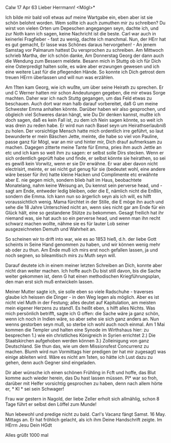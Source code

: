  Calw 17 Apr 63
Lieber Herrmann! <Mögl>*

Ich bilde mir bald voll etwas auf meine Wartgabe ein, eben aber ist sie schön belohnt worden. Wem sollte ich auch zumuthen mir zu schreiben? Du wirst von vielen Orten um Depeschen angegangen seyn, dachte ich, und zur Noth kann ich sagen, keine Nachricht ist die beste. Carl war auch in keinerlei Fragfieber - fast zu wenig, dachte ich manchmal. Nun, der HErr hat es gut gemacht, Er lasse was Schönes daraus hervorgehen! - An jenem Samstag vor Palmarum hattest Du versprochen zu schreiben. Am Mittwoch schrieb Martha, der ich schön danke, Am Donnerstag Georg der dann auch die Wendung zum Bessern meldete. Besann mich in Stuttg ob ich für Dich eine Osterpredigt halten solle, es wäre aber erzwungen gewesen und ich eine weitere Last für die pflegenden Hände. So konnte ich Dich getrost dem treuen HErrn überlassen und will nun was erzählen.

Am 11ten kam Georg, wie ich wußte, um über seine Heirath zu sprechen. Er und C Werner hatten mir schon Andeutungen gegeben, die mir etwas Sorge machten. Daher war ich nach Stuttg gegangen, um das Feld etwas zu beschauen. Auch dort war man halb darauf vorbereitet, daß G um meine Schwester Emma anhalten könnte. Darüber haben wir also gesprochen, und obgleich viel Schweres daran hängt, wie Du Dir denken kannst, mußte ich doch sagen, daß es kein Fall ist, zu dem ich Nein sagen könnte, so weit ich was drein zu reden habe. Er wird nun nach Basel seyn um Heirathserlaubniß zu holen. 
Der vorsichtige Mensch hatte mich ordentlich irre geführt, so laut bewunderte er mein Bäschen Jette, meinte, die habe so viel von Pauline, passe ganz für Mögl, war an mir und hinter mir, Dich drauf aufmerksam zu machen. Dagegen zitterte meine Tante für Emma, pries ihm auch Jettle an etc und ich kam so weit ihm zu sagen: er selbst solle Dirs stecken. Wenn er sich ordentlich geprüft habe und finde, er selbst könnte sie heirathen, so sei es gewiß kein Vorwitz, wenn er sie Dir erwähne. Er war aber davon nicht electrisirt, meinte, er sei nicht gut genug für sie (bedeutet wohl, eine andere wäre besser für ihn) hatte kleine Hacken und Complimente etc erwähnte aber E. nie gegen mich, sondern blieb halt im Haus, beobachtete Monatelang, nahm keine Weisung an, Du kennst sein perverse head, und - sagt am Ende, entweder ledig bleiben, oder die E, nämlich nicht die Enßlin, sondern die Emma. 
Ich kann nun so ärgerlich seyn als ich will, es hilft voraussichtlich wenig. Mama fürchtet in der Stille, die E möge ihn auch und sehe die 18 Jahre Unterschied nicht an, wenn sies nicht gar am Ende für ein Glück hält, eine so gestandene Stütze zu bekommen. Gesagt freilich hat ihr niemand was, sie hat auch so ein perverse head, und wenn man ihn recht schwarz machen wollte, nähme sie es für lauter Lob seiner ausgezeichneten Demuth und Wahrheit an.

So scheinen wir to drift into war, wie es ao 1853 hieß, d.h. der liebe Gott scheints in Seine Hand genommen zu haben, und wir können wenig mehr ab oder zu thun. Am Ende muß ich mirs erst noch gefallen lassen, ja und noch segnen, so bileamitisch mirs zu Muth seyn will.

Darauf deutete ich in einem meiner letzten Schreiben an Dich, konnte aber nicht dran weiter machen. Ich hoffe auch Du bist still davon, bis die Sache weiter gekommen ist, denn G hat einen methodischen Kriegführungsplan, den man erst sich muß entwickeln lassen.

Meiner Mutter sagte ich, sie solle eben so viele Radschuhe - traverses glaube ich heissen die Dinger - in den Weg legen als möglich. Aber es ist nicht viel Muth in der Festung; alles deutet auf Kapitulation, am meisten mein eigener Herzens zu stand1. Es heißt eben, s hilft alles Nichts. Was mich persönlich betrifft, sagte ich G offen: die Sache wäre ja ganz schön, wenn ich noch in Indien wäre, so aber sehe sie sich ganz anders an. Nun wenns gestorben seyn muß, so sterbe ich wohl auch noch einmal. 
Am 1 Mai kommen die Templer und halten eine Synode im Wirthshaus hier: zu besprechen
1.) wie ein christliches Königreich in Syrien errichtet
2.) Die Staatskirchen aufgehoben werden können
3.) Zolleinigung von ganz Deutschland.
Sie thun das, wie um dem Missionsfest Concurrenz zu machen. Blumh wird nun Vormittags hier predigen (er hat mir zugesagt) was einige ableiten wird. Wäre es nicht am 1sten, so hätte ich Lust dazu zu gehen, denn auch Gegner sind eingeladen.

Dir aber wünsche ich einen schönen Frühling in Fcft und hoffe, das Blut komme auch wieder herein, das Du hast lassen müssen. Pl<?ebst>* war so froh, darüber mit Helfer vorsichtig gesprochen zu haben, denn nach allem hörte er, <?>* Kl <? Klemm, Klaiber?>* sei sein Schwager!

Frau war gestern in Nagold, der liebe Zeller erholt sich allmählig, schon 8 Tage führt er selbst den Löffel zum Munde!

Nun lebewohl und predige nicht zu bald. Carl's Vacanz fängt Samst. 16 May. Mittags an. Er hat fröhlich gelacht, als ich ihm Deine Handschrift zeigte. 
 Im HErrn Jesu
 Dein HGdt

Alles grüßt 1000 mal


